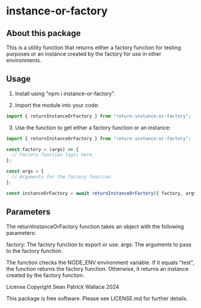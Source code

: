 # instance-or-factory

## About this package

This is a utility function that returns either a factory function for testing purposes or an instance created by the factory for use in other environments.

## Usage
1. Install using "npm i instance-or-factory".

2. Import the module into your code:

```javascript
import { returnInstanceOrFactory } from "return-instance-or-factory";
```

3. Use the function to get either a factory function or an instance:

```javascript
import { returnInstanceOrFactory } from "return-instance-or-factory";

const factory = (args) => {
  // Factory function logic here
};

const args = {
  // Arguments for the factory function
};

const instanceOrFactory = await returnInstanceOrFactory({ factory, args });
```
## Parameters

The returnInstanceOrFactory function takes an object with the following parameters:

factory: The factory function to export or use.
args: The arguments to pass to the factory function.

The function checks the NODE_ENV environment variable. If it equals "test", the function returns the factory function. Otherwise, it returns an instance created by the factory function.

License
Copyright Sean Patrick Wallace 2024

This package is free software. Please see LICENSE.md for further details.
